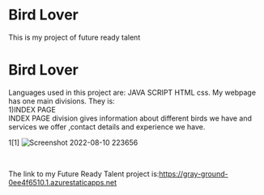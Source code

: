 

  # Bird Lover
  This is my project of future ready talent
  <h1>Bird Lover</h1>
  Languages used in this project are:
  JAVA SCRIPT
  HTML
  css.
  My webpage has one main divisions.
  They is:
 <br>
 1)INDEX PAGE
 <br>
 INDEX PAGE division gives information about different birds we have and services we offer ,contact details and experience we have.
 <br>






 1[1] ![Screenshot 2022-08-10 223656](https://user-images.githubusercontent.com/110168203/183975278-d25702ae-539d-428f-a634-985ee2ce1a1a.jpeg)






  <br>




  The link to my Future Ready Talent project is:https://gray-ground-0ee4f6510.1.azurestaticapps.net
